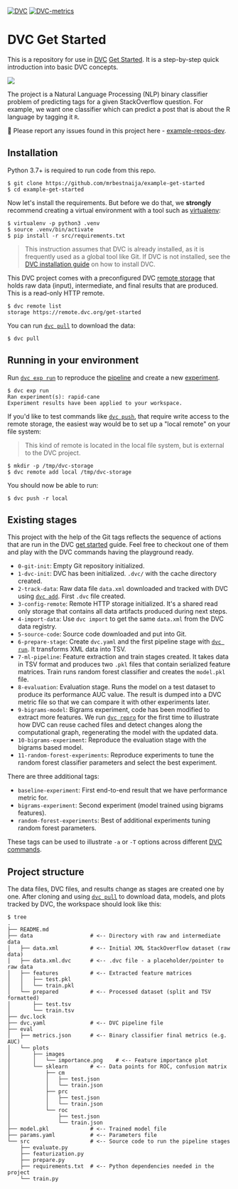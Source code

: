 [![DVC](https://img.shields.io/badge/-Open_in_Studio-grey.svg?style=flat-square&logo=dvc)](https://studio.iterative.ai/team/Iterative/views/example-get-started-zde16i6c4g) [![DVC-metrics](https://img.shields.io/badge/dynamic/json?style=flat-square&colorA=grey&colorB=F46737&label=Average%20Precision&url=https://github.com/iterative/example-get-started/raw/main/eval/metrics.json&query=avg_prec.test)](https://github.com/iterative/example-get-started/raw/main/eval/metrics.json)

# DVC Get Started

This is a repository for use in [DVC](https://dvc.org)
[Get Started](https://dvc.org/doc/get-started). It is a step-by-step quick
introduction into basic DVC concepts.

![](https://static.iterative.ai/img/example-get-started/readme-head.png)

The project is a Natural Language Processing (NLP) binary classifier problem of
predicting tags for a given StackOverflow question. For example, we want one
classifier which can predict a post that is about the R language by tagging it
`R`.

🐛 Please report any issues found in this project here -
[example-repos-dev](https://github.com/iterative/example-repos-dev).

## Installation

Python 3.7+ is required to run code from this repo.

```console
$ git clone https://github.com/mrbestnaija/example-get-started
$ cd example-get-started
```

Now let's install the requirements. But before we do that, we **strongly**
recommend creating a virtual environment with a tool such as
[virtualenv](https://virtualenv.pypa.io/en/stable/):

```console
$ virtualenv -p python3 .venv
$ source .venv/bin/activate
$ pip install -r src/requirements.txt
```

> This instruction assumes that DVC is already installed, as it is frequently
> used as a global tool like Git. If DVC is not installed, see the
> [DVC installation guide](https://dvc.org/doc/install) on how to install DVC.

This DVC project comes with a preconfigured DVC
[remote storage](https://dvc.org/doc/commands-reference/remote) that holds raw
data (input), intermediate, and final results that are produced. This is a
read-only HTTP remote.

```console
$ dvc remote list
storage https://remote.dvc.org/get-started
```

You can run [`dvc pull`](https://man.dvc.org/pull) to download the data:

```console
$ dvc pull
```

## Running in your environment

Run [`dvc exp run`](https://man.dvc.org/exp/run) to reproduce the
[pipeline](https://dvc.org/doc/user-guide/pipelines) and create a new
[experiment](https://dvc.org/doc/user-guide/experiment-management).

```console
$ dvc exp run
Ran experiment(s): rapid-cane
Experiment results have been applied to your workspace.
```

If you'd like to test commands like [`dvc push`](https://man.dvc.org/push),
that require write access to the remote storage, the easiest way would be to set
up a "local remote" on your file system:

> This kind of remote is located in the local file system, but is external to
> the DVC project.

```console
$ mkdir -p /tmp/dvc-storage
$ dvc remote add local /tmp/dvc-storage
```

You should now be able to run:

```console
$ dvc push -r local
```

## Existing stages

This project with the help of the Git tags reflects the sequence of actions that
are run in the DVC [get started](https://dvc.org/doc/get-started) guide. Feel
free to checkout one of them and play with the DVC commands having the
playground ready.

- `0-git-init`: Empty Git repository initialized.
- `1-dvc-init`: DVC has been initialized. `.dvc/` with the cache directory
  created.
- `2-track-data`: Raw data file `data.xml` downloaded and tracked with DVC using
  [`dvc add`](https://man.dvc.org/add). First `.dvc` file created.
- `3-config-remote`: Remote HTTP storage initialized. It's a shared read only
  storage that contains all data artifacts produced during next steps.
- `4-import-data`: Use `dvc import` to get the same `data.xml` from the DVC data
  registry.
- `5-source-code`: Source code downloaded and put into Git.
- `6-prepare-stage`: Create `dvc.yaml` and the first pipeline stage with
  [`dvc run`](https://man.dvc.org/run). It transforms XML data into TSV.
- `7-ml-pipeline`: Feature extraction and train stages created. It takes data in
  TSV format and produces two `.pkl` files that contain serialized feature
  matrices. Train runs random forest classifier and creates the `model.pkl` file.
- `8-evaluation`: Evaluation stage. Runs the model on a test dataset to produce
  its performance AUC value. The result is dumped into a DVC metric file so that
  we can compare it with other experiments later.
- `9-bigrams-model`: Bigrams experiment, code has been modified to extract more
  features. We run [`dvc repro`](https://man.dvc.org/repro) for the first time
  to illustrate how DVC can reuse cached files and detect changes along the
  computational graph, regenerating the model with the updated data.
- `10-bigrams-experiment`: Reproduce the evaluation stage with the bigrams based
  model.
- `11-random-forest-experiments`: Reproduce experiments to tune the random
  forest classifier parameters and select the best experiment.

There are three additional tags:

- `baseline-experiment`: First end-to-end result that we have performance metric
  for.
- `bigrams-experiment`: Second experiment (model trained using bigrams
  features).
- `random-forest-experiments`: Best of additional experiments tuning random
  forest parameters.

These tags can be used to illustrate `-a` or `-T` options across different
[DVC commands](https://man.dvc.org/).

## Project structure

The data files, DVC files, and results change as stages are created one by one.
After cloning and using [`dvc pull`](https://man.dvc.org/pull) to download
data, models, and plots tracked by DVC, the workspace should look like this:

```console
$ tree
.
├── README.md
├── data                  # <-- Directory with raw and intermediate data
│   ├── data.xml          # <-- Initial XML StackOverflow dataset (raw data)
│   ├── data.xml.dvc      # <-- .dvc file - a placeholder/pointer to raw data
│   ├── features          # <-- Extracted feature matrices
│   │   ├── test.pkl
│   │   └── train.pkl
│   └── prepared          # <-- Processed dataset (split and TSV formatted)
│       ├── test.tsv
│       └── train.tsv
├── dvc.lock
├── dvc.yaml              # <-- DVC pipeline file
├── eval
│   ├── metrics.json      # <-- Binary classifier final metrics (e.g. AUC)
│   └── plots             
│       ├── images
│       │   └── importance.png    # <-- Feature importance plot
│       └── sklearn       # <-- Data points for ROC, confusion matrix
│           ├── cm
│           │   ├── test.json
│           │   └── train.json
│           ├── prc
│           │   ├── test.json
│           │   └── train.json
│           └── roc
│               ├── test.json
│               └── train.json
├── model.pkl             # <-- Trained model file
├── params.yaml           # <-- Parameters file
└── src                   # <-- Source code to run the pipeline stages
    ├── evaluate.py
    ├── featurization.py
    ├── prepare.py
    ├── requirements.txt  # <-- Python dependencies needed in the project
    └── train.py
```
